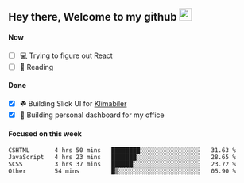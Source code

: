 ## Hey there, Welcome to my github <img src="https://media.giphy.com/media/hvRJCLFzcasrR4ia7z/giphy.gif" width="25px">

#### Now
- [ ] 💻 Trying to figure out React
- [ ] 📕 Reading

#### Done
- [x] ☘️ Building Slick UI for [Klimabiler](https://klimabiler.dk)
- [x] 🚀 Building personal dashboard for my office
 
 #### Focused on this week
<!--START_SECTION:waka-->

```text
CSHTML       4 hrs 50 mins   ████████░░░░░░░░░░░░░░░░░   31.63 %
JavaScript   4 hrs 23 mins   ███████░░░░░░░░░░░░░░░░░░   28.65 %
SCSS         3 hrs 37 mins   ██████░░░░░░░░░░░░░░░░░░░   23.72 %
Other        54 mins         █▒░░░░░░░░░░░░░░░░░░░░░░░   05.90 %
```

<!--END_SECTION:waka-->

